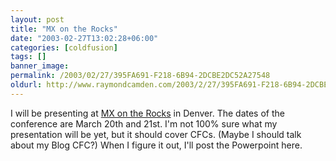 ```yaml
---
layout: post
title: "MX on the Rocks"
date: "2003-02-27T13:02:28+06:00"
categories: [coldfusion]
tags: []
banner_image: 
permalink: /2003/02/27/395FA691-F218-6B94-2DCBE2DC52A27548
oldurl: http://www.raymondcamden.com/2003/2/27/395FA691-F218-6B94-2DCBE2DC52A27548
---
```


I will be presenting at <a href="http://www.mxontherocks.com/">MX on the Rocks</a> in Denver. The dates of the conference are March 20th and 21st. I'm not 100% sure what my presentation will be yet, but it should cover CFCs. (Maybe I should talk about my Blog CFC?) When I figure it out, I'll post the Powerpoint here.